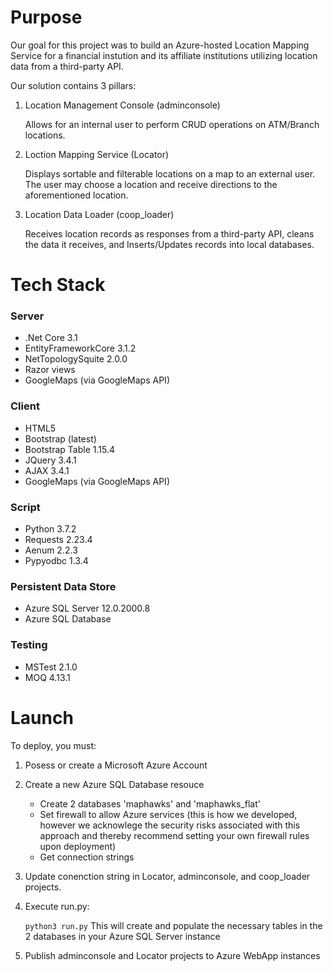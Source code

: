 # Purpose
Our goal for this project was to build an Azure-hosted Location Mapping Service for a financial instution and its affiliate institutions
utilizing location data from a third-party API. 

Our solution contains 3 pillars:
1. Location Management Console (adminconsole)

   Allows for an internal user to perform CRUD operations on ATM/Branch locations.
   
   
2. Loction Mapping Service (Locator)

   Displays sortable and filterable locations on a map to an external user. The user may choose a location and receive
   directions to the aforementioned location.


3. Location Data Loader (coop_loader)

   Receives location records as responses from a third-party API, cleans the data it receives, and Inserts/Updates records
   into local databases.


# Tech Stack
### Server
- .Net Core 3.1
- EntityFrameworkCore 3.1.2
- NetTopologySquite 2.0.0
- Razor views
- GoogleMaps (via GoogleMaps API)

### Client
- HTML5
- Bootstrap (latest)
- Bootstrap Table 1.15.4
- JQuery 3.4.1
- AJAX 3.4.1
- GoogleMaps (via GoogleMaps API)

### Script
- Python 3.7.2
- Requests 2.23.4
- Aenum 2.2.3
- Pypyodbc 1.3.4

### Persistent Data Store
- Azure SQL Server 12.0.2000.8
- Azure SQL Database

### Testing
- MSTest 2.1.0
- MOQ 4.13.1


# Launch
To deploy, you must:
1. Posess or create a Microsoft Azure Account
2. Create a new Azure SQL Database resouce

   - Create 2 databases 'maphawks' and 'maphawks_flat'
   - Set firewall to allow Azure services (this is how we developed, however we acknowlege the security risks 
      associated with this approach and thereby recommend setting your own firewall rules upon deployment)
   - Get connection strings
3. Update conenction string in Locator, adminconsole, and coop_loader projects.
4. Execute run.py:
   
   ```python3 run.py```
   This will create and populate the necessary tables in the 2 databases in your Azure SQL Server instance

5. Publish adminconsole and Locator projects to Azure WebApp instances
